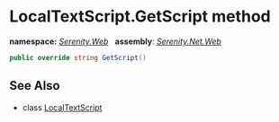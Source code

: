 # LocalTextScript.GetScript method
**namespace:** *[Serenity.Web](../../README.md#serenity.web-namespace)*   **assembly**: *[Serenity.Net.Web](../../README.md)*

```csharp
public override string GetScript()
```

## See Also

* class [LocalTextScript](../LocalTextScript.md)